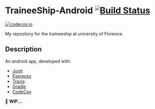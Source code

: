 # TraineeShip-Android  [![Build Status](https://travis-ci.org/FedericoGuerri/TraineeShip-Android.svg?branch=master)](https://travis-ci.org/FedericoGuerri/TraineeShip-Android)

[![codecov.io](https://codecov.io/github/FedericoGuerri/TraineeShip-Android.svg)](https://codecov.io/github/FedericoGuerri/TraineeShip-Android)

My repository for the traineeship at university of Florence.

## Description
An android app, developed with:

  - <a href="https://junit.org/junit4/">Junit</a>
  - <a href="https://developer.android.com/training/testing/espresso/index.html">Espresso</a>
  - <a href="https://travis-ci.org">Travis</a>
  - <a href="https://gradle.org">Gradle</a>
  - <a href="https://codecov.io">CodeCov</a>

:rotating_light: **WIP...**
